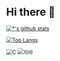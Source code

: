 # Hi there 👋

[![*'s github stats](https://github-readme-stats.vercel.app/api?username=Park-Pureum)](https://github.com/Park-Pureum)

[![Top Langs](https://github-readme-stats.vercel.app/api/top-langs/?username=Park-Pureum&layout=compact)](https;//github/Park-Pureum/github-readme-stats)

![C](https://img.shields.io/badge/-C-123456?style=flat-square&logo=C&logoColor=black)
![자바](https://img.shields.io/badge/-자바-007396?style=flat&logo=Java&logoColor=ffffff)




